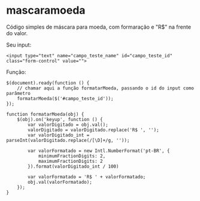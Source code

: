 # mascaramoeda

Código simples de máscara para moeda, com formaração e "R$" na frente do valor.

Seu input:

    <input type="text" name="campo_teste_name" id="campo_teste_id" class="form-control" value="">


Função:
	
	$(document).ready(function () {
	    // chamar aqui a função formatarMoeda, passando o id do input como parâmetro
	    formatarMoeda($('#campo_teste_id'));
	});

    function formatarMoeda(obj) {
        $(obj).on('keyup', function () {
            var valorDigitado = obj.val();
            valorDigitado = valorDigitado.replace('R$ ', '');
            var valorDigitado_int = parseInt(valorDigitado.replace(/[\D]+/g, ''));

            var valorFormatado = new Intl.NumberFormat('pt-BR', {
                minimumFractionDigits: 2,
                maximumFractionDigits: 2
            }).format(valorDigitado_int / 100)

            var valorFormatado = 'R$ ' + valorFormatado;
            obj.val(valorFormatado);
        });
    }
